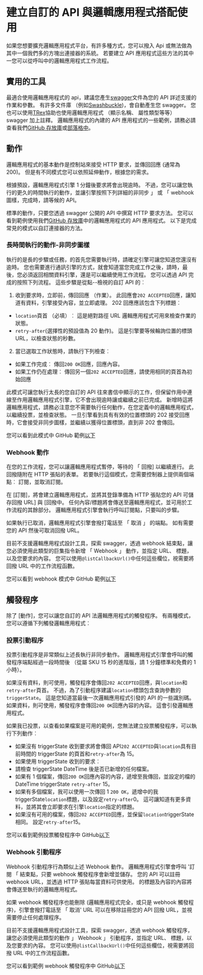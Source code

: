 <properties 
    pageTitle="邏輯應用程式建立的 API" 
    description="建立自訂的 API 與邏輯應用程式搭配使用" 
    authors="jeffhollan" 
    manager="dwrede" 
    editor="" 
    services="logic-apps" 
    documentationCenter=""/>

<tags
    ms.service="logic-apps"
    ms.workload="integration"
    ms.tgt_pltfrm="na"
    ms.devlang="na" 
    ms.topic="article"
    ms.date="10/18/2016"
    ms.author="jehollan"/>
    
# <a name="creating-a-custom-api-to-use-with-logic-apps"></a>建立自訂的 API 與邏輯應用程式搭配使用

如果您想要擴充邏輯應用程式平台，有許多種方式，您可以撥入 Api 或無法做為其中一個我們多的方塊出連接器的系統。  若要建立 API 應用程式這些方法的其中一您可以從呼叫中的邏輯應用程式工作流程。

## <a name="helpful-tools"></a>實用的工具

最適合使用邏輯應用程式的 api，建議您產生[swagger](http://swagger.io)文件為您的 API 詳述支援的作業和參數。  有許多文件庫 （例如[Swashbuckle](https://github.com/domaindrivendev/Swashbuckle))，會自動產生您 swagger。  您也可以使用[TRex](https://github.com/nihaue/TRex)協助也使用邏輯應用程式 （顯示名稱、 屬性類型等等） swagger 加上註釋。  邏輯應用程式的內建的 API 應用程式的一些範例，請務必請查看我們[GitHub 存放庫](http://github.com/logicappsio)或[部落格中](http://aka.ms/logicappsblog)。

## <a name="actions"></a>動作

邏輯應用程式的基本動作是控制站來接受 HTTP 要求，並傳回回應 (通常為 200)。  但是有不同模式您可以依照延伸動作，根據您的需求。

根據預設，邏輯應用程式引擎 1 分鐘後要求將會出現逾時。  不過，您可以讓您執行的更久的時間執行的動作，並讓引擎按照下列詳細的非同步 」 或 「 webhook 圖樣，完成時，請等候的 API。

標準的動作，只要您透過 swagger 公開的 API 中撰寫 HTTP 要求方法。  您可以看到範例使用我們[GitHub 存放庫](https://github.com/logicappsio)中的邏輯應用程式的 API 應用程式。  以下是完成常見的模式以自訂連接器的方法。

### <a name="long-running-actions---async-pattern"></a>長時間執行的動作-非同步圖樣

執行的是長的步驟或任務，的首先您需要執行時，請確定引擎可讓您知道您還沒有逾時。 您也需要進行通訊引擎的方式，就會知道當您完成工作之後，請時，最後，您必須返回相關資料引擎，還是可以繼續使用工作流程。 您可以透過 API 完成的按照下列流程。 這些步驟是從點--檢視的自訂 API 的︰

1. 收到要求時，立即前，傳回回應 （作業）。 此回應會`202 ACCEPTED`回應，讓知道有資料，引擎接受內容，並立即處理。 202 回應應該包含下列標題︰ 
 * `location`頁首 （必填）︰ 這是絕對路徑 URL 邏輯應用程式可用來檢查作業的狀態。
 * `retry-after`(選擇性的預設值為 20 動作)。 這是引擎要等候輪詢位置的標頭 URL，以檢查狀態的秒數。

2. 當已選取工作狀態時，請執行下列檢查︰ 
 * 如果工作完成︰ 傳回`200 OK`回應，回應內容。
 * 如果工作仍在處理︰ 傳回另一個`202 ACCEPTED`回應，請使用相同的頁首為初始回應

此模式可讓您執行太長的您自訂的 API 往來書信中顯示的工作，但保留作用中連線至作用邏輯應用程式引擎，它不會出現逾時讓或繼續之前已完成。 新增時這將邏輯應用程式，請務必注意您不需要執行任何動作，在您定義中的邏輯應用程式，以繼續投票，並檢查狀態。 一旦引擎看到具有有效的位置標頭的 202 接受回應時，它會接受非同步圖樣，並繼續以獲得位置標頭，直到非 202 會傳回。

您可以看到此模式中 GitHub 範例[以下](https://github.com/jeffhollan/LogicAppsAsyncResponseSample)

### <a name="webhook-actions"></a>Webhook 動作

在您的工作流程，您可以讓邏輯應用程式暫停，等待的 「 回撥] 以繼續進行。  此回撥隨附在 HTTP 張貼的表單。  若要執行這個模式，您需要控制器上提供兩個端點︰ 訂閱，並取消訂閱。

在 [訂閱]，將會建立邏輯應用程式，並將其登錄準備為 HTTP 張貼您的 API 可儲存回撥 URL] 與 [回撥中。  任何內容/標題將會傳送至邏輯應用程式，並可用於工作流程的其餘部分。  邏輯應用程式引擎會執行呼叫訂閱點，只要叫的步驟。

如果執行已取消，邏輯應用程式引擎會撥打電話至 「 取消 」 的端點。  如有需要您的 API 然後可取消回撥 URL。

目前不支援邏輯應用程式設計工具，探索 swagger，透過 webhook 結束點，讓您必須使用此類型的巨集指令新增 「 Webhook 」 動作，並指定 URL、 標題，以及您要求的內容。  您可以使用`@listCallbackUrl()`中任何這些欄位，視需要將回撥 URL 中的工作流程函數。

您可以看到 webhook 模式中 GitHub 範例[以下](https://github.com/jeffhollan/LogicAppTriggersExample/blob/master/LogicAppTriggers/Controllers/WebhookTriggerController.cs)

## <a name="triggers"></a>觸發程序

除了 [動作]，您可以讓您自訂的 API 法邏輯應用程式的觸發程序。  有兩種模式，您可以遵循下列觸發邏輯應用程式︰

### <a name="polling-triggers"></a>投票引動程序

投票引動程序是非常類似上述長執行非同步動作。  邏輯應用程式引擎會呼叫的觸發程序端點經過一段時間後 （從屬 SKU 15 秒的進階版，請 1 分鐘標準和免費的 1 小時）。

如果沒有資料，則可使用，觸發程序會傳回`202 ACCEPTED`回應，與`location`和`retry-after`頁首。  不過，為了引動程序建議`location`標頭包含查詢參數的`triggerState`。  這是您知道當最後一次邏輯應用程式引發的 API 的一些識別碼。  如果資料，則可使用，觸發程序會傳回`200 OK`回應內容的內容。  這會引發邏輯應用程式。

如果我已投票，以查看如果檔案是可用的範例，您無法建立投票觸發程序，可以執行下列動作︰

* 如果沒有 triggerState 收到要求將會傳回 API`202 ACCEPTED`與`location`具有目前時間的 triggerState 的頁首和`retry-after`為 15。
* 如果使用 triggerState 收到的要求︰
 * 請檢查 triggerState DateTime 後是否已新增的任何檔案。 
  * 如果有 1 個檔案，傳回`200 OK`回應內容的內容，遞增至我傳回，並設定的檔的 DateTime triggerState `retry-after` 15。
  * 如果有多個檔案，我可以使用一次傳回 1 `200 OK`，遞增中的我 triggerState`location`標題，以及設定`retry-after`0。  這可讓知道有更多資料，並將其會立即要求在引擎`location`指定的標題。
  * 如果沒有可用的檔案，傳回`202 ACCEPTED`回應，並保留`location`triggerState 相同。  設定`retry-after`15。

您可以看到範例投票觸發程序中 GitHub[以下](https://github.com/jeffhollan/LogicAppTriggersExample/tree/master/LogicAppTriggers)

### <a name="webhook-triggers"></a>Webhook 引動程序

Webhook 引動程序行為類似上述 Webhook 動作。  邏輯應用程式引擎會呼叫 '訂閱 「 結束點，只要 webhook 觸發程序會新增並儲存。  您的 API 可以註冊 webhook URL，並透過 HTTP 張貼每當資料可供使用。  的標題及內容的內容將會傳送至執行的邏輯應用程式。

如果 webhook 觸發程序也能刪除 (邏輯應用程式完全，或只是 webhook 觸發程序)，引擎會撥打電話至 「 取消' URL 可以在移除註冊您的 API 回撥 URL，並視需要停止任何處理程序。

目前不支援邏輯應用程式設計工具，探索 swagger，透過 webhook 觸發程序，讓您必須使用此類型的動作 」 Webhook 」 引動程序，並指定 URL、 標題，以及您要求的內容。  您可以使用`@listCallbackUrl()`中任何這些欄位，視需要將回撥 URL 中的工作流程函數。

您可以看到範例 webhook 觸發程序中 GitHub[以下](https://github.com/jeffhollan/LogicAppTriggersExample/tree/master/LogicAppTriggers)
